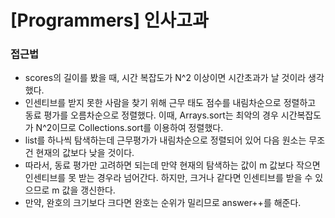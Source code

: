 # [Programmers] 인사고과

### 접근법

-   scores의 길이를 봤을 때, 시간 복잡도가 N^2 이상이면 시간초과가 날 것이라 생각했다.
-   인센티브를 받지 못한 사람을 찾기 위해 근무 태도 점수를 내림차순으로 정렬하고 동료 평가를 오름차순으로 정렬했다. 이때, Arrays.sort는 최악의 경우 시간복잡도가 N^2이므로 Collections.sort를 이용하여 정렬했다.
-   list를 하나씩 탐색하는데 근무평가가 내림차순으로 정렬되어 있어 다음 원소는 무조건 현재의 값보다 낮을 것이다.
-   따라서, 동료 평가만 고려하면 되는데 만약 현재의 탐색하는 값이 m 값보다 작으면 인센티브를 못 받는 경우라 넘어간다. 하지만, 크거나 같다면 인센티브를 받을 수 있으므로 m 값을 갱신한다.
-   만약, 완호의 크기보다 크다면 완호는 순위가 밀리므로 answer++를 해준다.
